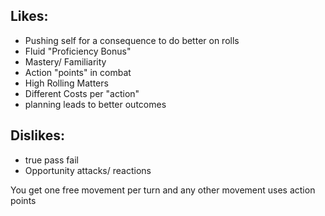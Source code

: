 ## Likes:
- Pushing self for a consequence to do better on rolls
- Fluid "Proficiency Bonus"
- Mastery/ Familiarity
- Action "points" in combat
- High Rolling Matters
- Different Costs per "action"
- planning leads to better outcomes
## Dislikes:
- true pass fail
- Opportunity attacks/ reactions


You get one free movement per turn and any other movement uses action points